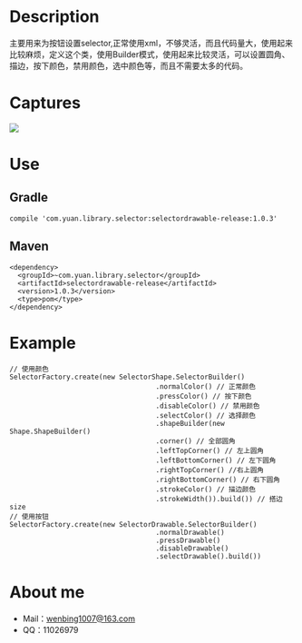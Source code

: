 # Description

主要用来为按钮设置selector,正常使用xml，不够灵活，而且代码量大，使用起来比较麻烦，定义这个类，使用Builder模式，使用起来比较灵活，可以设置圆角、描边，按下颜色，禁用颜色，选中颜色等，而且不需要太多的代码。

# Captures
![][image-1]

# Use

## Gradle

	compile 'com.yuan.library.selector:selectordrawable-release:1.0.3'

## Maven

	<dependency>
	  <groupId>~com.yuan.library.selector</groupId>
	  <artifactId>selectordrawable-release</artifactId>
	  <version>1.0.3</version>
	  <type>pom</type>
	</dependency>

# Example

    // 使用颜色
    SelectorFactory.create(new SelectorShape.SelectorBuilder()
                                        .normalColor() // 正常颜色
                                        .pressColor() // 按下颜色
                                        .disableColor() // 禁用颜色
                                        .selectColor() // 选择颜色
                                        .shapeBuilder(new Shape.ShapeBuilder()
                                        .corner() // 全部圆角
                                        .leftTopCorner() // 左上圆角
                                        .leftBottomCorner() // 左下圆角
                                        .rightTopCorner() //右上圆角
                                        .rightBottomCorner() // 右下圆角
                                        .strokeColor() // 描边颜色
                                        .strokeWidth()).build()) // 搭边size
    // 使用按钮                                    
    SelectorFactory.create(new SelectorDrawable.SelectorBuilder()
                                        .normalDrawable()
                                        .pressDrawable()
                                        .disableDrawable()
                                        .selectDrawable().build())


# About me
- Mail：[wenbing1007@163.com][1]
- QQ：11026979



[1]:	mailto:wenbing1007@163.com

[image-1]:	https://raw.githubusercontent.com/yuanwenbing/SelectorDrawable/master/captures/demo.gif

